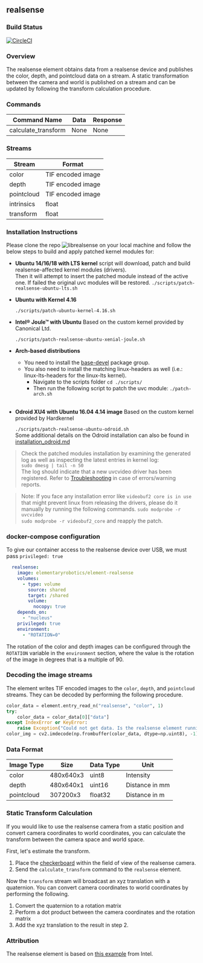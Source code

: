 ## realsense

### Build Status

[![CircleCI](https://circleci.com/gh/elementary-robotics/element-realsense.svg?style=svg&circle-token=381050538b00f6e885ccbc54eb327165be627eef)](https://circleci.com/gh/elementary-robotics/element-realsense)

### Overview
The realsense element obtains data from a realsense device and publishes the color, depth, and pointcloud data on a stream.
A static transformation between the camera and world is published on a stream and can be updated by following the transform calculation procedure.

### Commands
| Command Name           | Data | Response |
| ---------------------- | ---- | -------- |
| calculate_transform    | None | None     |


### Streams
| Stream                 | Format            |
| ---------------------- | ----------------- |
| color                  | TIF encoded image |
| depth                  | TIF encoded image |
| pointcloud             | TIF encoded image |
| intrinsics             | float             |
| transform              | float             |

### Installation Instructions

Please clone the repo ![librealsense](https://github.com/IntelRealSense/librealsense) on your local machine and follow the below steps to build and apply patched kernel modules for: <br />

* **Ubuntu 14/16/18 with LTS kernel**
  script will download, patch and build realsense-affected kernel modules (drivers).<br />
  Then it will attempt to insert the patched module instead of the active one. If failed
  the original uvc modules will be restored. `./scripts/patch-realsense-ubuntu-lts.sh` <br />

* **Ubuntu with Kernel 4.16**

  `./scripts/patch-ubuntu-kernel-4.16.sh`<br />

* **Intel® Joule™ with Ubuntu**
  Based on the custom kernel provided by Canonical Ltd.

  `./scripts/patch-realsense-ubuntu-xenial-joule.sh`<br />
* **Arch-based distributions**
  * You need to install the [base-devel](https://www.archlinux.org/groups/x86_64/base-devel/) package group.
  * You also need to install the matching linux-headers as well (i.e.: linux-lts-headers for the linux-lts kernel).<br />
    * Navigate to the scripts folder  `cd ./scripts/`<br />
    * Then run the following script to patch the uvc module: `./patch-arch.sh`<br /><br />
* **Odroid XU4 with Ubuntu 16.04 4.14 image**
  Based on the custom kernel provided by Hardkernel

  `./scripts/patch-realsense-ubuntu-odroid.sh`<br />
  Some additional details on the Odroid installation can also be found in [installation_odroid.md](https://github.com/IntelRealSense/librealsense/blob/master/doc/installation_odroid.md)

> Check the patched modules installation by examining the generated log as well as inspecting the latest entries in kernel log:<br />
      `sudo dmesg | tail -n 50`<br />
    The log should indicate that a new uvcvideo driver has been registered.
       Refer to [Troubleshooting](#Troubleshooting) in case of errors/warning reports.

> Note: If you face any installation error like `videobuf2 core is in use` that might prevent linux from releasing the drivers, please do it manually by running the following commands.
`sudo modprobe -r uvcvideo` <br/>
`sudo modprobe -r videobuf2_core` and reapply the patch.


### docker-compose configuration
To give our container access to the realsense device over USB, we must pass `privileged: true`

```yaml
  realsense:
    image: elementaryrobotics/element-realsense
    volumes:
      - type: volume
        source: shared
        target: /shared
        volume:
          nocopy: true
    depends_on:
      - "nucleus"
    privileged: true
    environment:
      - "ROTATION=0"
```
The rotation of the color and depth images can be configured through the `ROTATION` variable in the `environment` section, where the value is the rotation of the image in degrees that is a multiple of 90.


### Decoding the image streams
The element writes TIF encoded images to the `color`, `depth`, and `pointcloud` streams.
They can be decoded by performing the following procedure.

```python
color_data = element.entry_read_n("realsense", "color", 1)
try:
    color_data = color_data[0]["data"]
except IndexError or KeyError:
    raise Exception("Could not get data. Is the realsense element running?")
color_img = cv2.imdecode(np.frombuffer(color_data, dtype=np.uint8), -1)
```


### Data Format
| Image Type |    Size   | Data Type |       Unit      |
| ---------- | --------- | --------- | --------------- |
| color      | 480x640x3 | uint8     |  Intensity      |
| depth      | 480x640x1 | uint16    | Distance in mm  |
| pointcloud | 307200x3  | float32   | Distance in m   |


### Static Transform Calculation
If you would like to use the realsense camera from a static position and convert camera coordinates to world coordinates, you can calculate the transform between the camera space and world space.

First, let's estimate the transform.
1. Place the [checkerboard](https://raw.githubusercontent.com/elementary-robotics/element-realsense/master/data/checkerboard.png?token=AHgfVAAEjyS03qR-Gb_E2a8Q39t65juDks5b7J0ywA%3D%3D) within the field of view of the realsense camera.
2. Send the `calculate_transform` command to the `realsense` element.

Now the `transform` stream will broadcast an xyz translation with a quaternion. You can convert camera coordinates to world coordinates by performing the following.

1. Convert the quaternion to a rotation matrix
2. Perform a dot product between the camera coordinates and the rotation matrix
3. Add the xyz translation to the result in step 2.

### Attribution
The realsense element is based on [this example](https://github.com/IntelRealSense/librealsense/blob/master/wrappers/python/examples/align-depth2color.py) from Intel.
